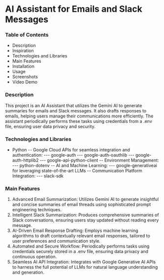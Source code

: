 # AI Assistant for Emails and Slack Messages

### Table of Contents
- Description
- Inspiration
- Technologies and Libraries
- Main Features
- Installation
- Usage
- Screenshots
- Video Demo

### Description

This project is an AI Assistant that utilizes the Gemini AI to generate summaries for emails and Slack messages. It also drafts responses to emails, helping users manage their communications more efficiently. The assistant periodically performs these tasks using credentials from a .env file, ensuring user data privacy and security.

### Technologies and Libraries

- Python
-- Google Cloud APIs for seamless integration and authentication:
--- google-auth
--- google-auth-oauthlib
--- google-auth-httplib2
--- google-api-python-client
-- Environment Management:
--- python-dotenv
-- AI and Machine Learning:
--- google-generativeai for leveraging state-of-the-art LLMs
-- Communication Platform Integration:
--- slack-sdk

### Main Features

1) Advanced Email Summarization: 
Utilizes Gemini AI to generate insightful and concise summaries of email threads using sophisticated prompt engineering techniques.
2) Intelligent Slack Summarization: 
Produces comprehensive summaries of Slack conversations, ensuring users stay updated without reading every message.
3) AI-Driven Email Response Drafting: 
Employs machine learning algorithms to draft contextually relevant email responses, tailored to user preferences and communication style.
4) Automated and Secure Workflow: 
Periodically performs tasks using credentials securely stored in a .env file, ensuring data privacy and continuous operation.
5) Seamless AI API Integration: 
Integrates with Google Generative AI APIs to harness the full potential of LLMs for natural language understanding and generation.
